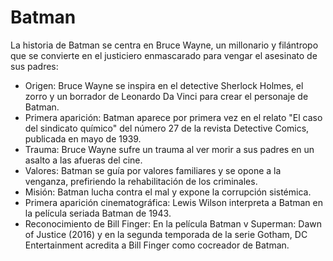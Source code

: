 # Batman
La historia de Batman se centra en Bruce Wayne, un millonario y filántropo que se convierte en el justiciero enmascarado para vengar el asesinato de sus padres: 

- Origen: Bruce Wayne se inspira en el detective Sherlock Holmes, el zorro y un borrador de Leonardo Da Vinci para crear el personaje de Batman. 
- Primera aparición: Batman aparece por primera vez en el relato "El caso del sindicato químico" del número 27 de la revista Detective Comics, publicada en mayo de 1939. 
- Trauma: Bruce Wayne sufre un trauma al ver morir a sus padres en un asalto a las afueras del cine. 
- Valores: Batman se guía por valores familiares y se opone a la venganza, prefiriendo la rehabilitación de los criminales. 
- Misión: Batman lucha contra el mal y expone la corrupción sistémica. 
- Primera aparición cinematográfica: Lewis Wilson interpreta a Batman en la película seriada Batman de 1943. 
- Reconocimiento de Bill Finger: En la película Batman v Superman: Dawn of Justice (2016) y en la segunda temporada de la serie Gotham, DC Entertainment acredita a Bill Finger como cocreador de Batman. 
